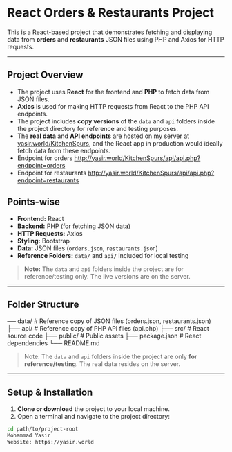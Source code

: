 # React Orders & Restaurants Project

This is a React-based project that demonstrates fetching and displaying data from **orders** and **restaurants** JSON files using PHP and Axios for HTTP requests.

---

## Project Overview

- The project uses **React** for the frontend and **PHP** to fetch data from JSON files.
- **Axios** is used for making HTTP requests from React to the PHP API endpoints.
- The project includes **copy versions** of the `data` and `api` folders inside the project directory for reference and testing purposes.
- The **real data** and **API endpoints** are hosted on my server at [yasir.world/KitchenSpurs](https://yasir.world/KitchenSpurs), and the React app in production would ideally fetch data from these endpoints.
- Endpoint for orders http://yasir.world/KitchenSpurs/api/api.php?endpoint=orders
- Endpoint for restaurants http://yasir.world/KitchenSpurs/api/api.php?endpoint=restaurants

## Points-wise

- **Frontend:** React  
- **Backend:** PHP (for fetching JSON data)  
- **HTTP Requests:** Axios  
- **Styling:** Bootstrap  
- **Data:** JSON files (`orders.json`, `restaurants.json`)  
- **Reference Folders:** `data/` and `api/` included for local testing  


> **Note:** The `data` and `api` folders inside the project are for reference/testing only. The live versions are on the server.


---

## Folder Structure

── data/ # Reference copy of JSON files (orders.json, restaurants.json)
├── api/ # Reference copy of PHP API files (api.php)
├── src/ # React source code
├── public/ # Public assets
├── package.json # React dependencies
└── README.md


> Note: The `data` and `api` folders inside the project are only **for reference/testing**. The real data resides on the server.

---

## Setup & Installation

1. **Clone or download** the project to your local machine.
2. Open a terminal and navigate to the project directory:

```bash
cd path/to/project-root
Mohammad Yasir
Website: https://yasir.world

